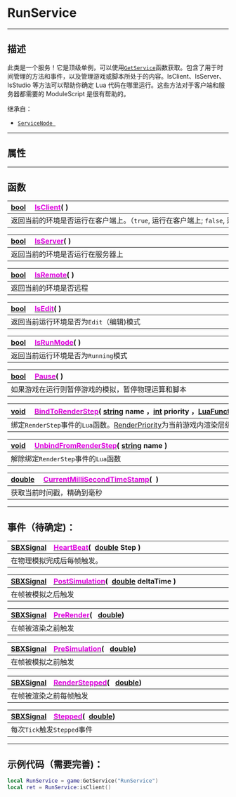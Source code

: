 # RunService
-----------------------------------------------------------------------------------------
## 描述

此类是一个服务！它是顶级单例，可以使用[`GetService`]()函数获取。包含了用于时间管理的方法和事件，以及管理游戏或脚本所处于的内容。IsClient、IsServer、IsStudio 等方法可以帮助你确定 Lua 代码在哪里运行。这些方法对于客户端和服务器都需要的 ModuleScript 是很有帮助的。

继承自：
* [`ServiceNode `]()

------------------------------------------------------------------------------------------
## 属性


------------------------------------------------------------------------------------------
## 函数


|<div style="width:925px">[bool](/Api/DataType/Bool.md)&emsp; [<font color="dd00dd">IsClient</font>](/Api/Class/Script/RunService_F/IsClient.md)(&nbsp;)</div>|
|:---|
|返回当前的环境是否运行在客户端上。（`true`, 运行在客户端上; `false`, 运行在服务端上）|



|<div style="width:925px">[bool](/Api/DataType/Bool.md)&emsp; [<font color="dd00dd">IsServer</font>](/Api/Class/Script/RunService_F/IsServer.md)(&nbsp;)</div>|
|:---|
|返回当前的环境是否运行在服务器上|


|<div style="width:925px">[bool](/Api/DataType/Bool.md)&emsp; [<font color="dd00dd">IsRemote</font>](/Api/Class/Script/RunService_F/IsRemote.md)(&nbsp;)</div>|
|:---|
|返回当前的环境是否远程|

|<div style="width:925px">[bool](/Api/DataType/Bool.md)&emsp; [<font color="dd00dd">IsEdit</font>](/Api/Class/Script/RunService_F/IsEdit.md)(&nbsp;)</div>|
|:---|
|返回当前运行环境是否为`Edit`（编辑)模式|

|<div style="width:925px">[bool](/Api/DataType/Bool.md)&emsp; [<font color="dd00dd">IsRunMode</font>](/Api/Class/Script/RunService_F/IsRunMode.md)(&nbsp;)</div>|
|:---|
|返回当前运行环境是否为`Running`模式|

|<div style="width:925px">[bool](/Api/DataType/Bool.md)&emsp; [<font color="dd00dd">Pause</font>](/Api/Class/Script/RunService_F/Pause.md)(&nbsp;)</div>|
|:---|
|如果游戏在运行则暂停游戏的模拟，暂停物理运算和脚本|

|<div style="width:925px">[void](/Api/DataType/Nil.md)&emsp; [<font color="dd00dd">BindToRenderStep</font>](/Api/Class/Script/RunService_F/BindToRenderStep.md)(&nbsp;[string](/Api/DataType/String.md) name ，[int](/Api/DataType/Int.md) priority ，[LuaFunction]() func )</div>|
|:---------------------------------------------------------------------------------------|
|绑定`RenderStep`事件的`Lua`函数。[RenderPriority](/Api/Enumerate/UI/RenderPriority.md)为当前游戏内渲染层级，可根据需要进行插入|     

|<div style="width:925px">[void](/Api/DataType/Nil.md)&emsp; [<font color="dd00dd">UnbindFromRenderStep</font>](/Api/Class/Script/RunService_F/UnbindFromRenderStep.md)(&nbsp;[string](/Api/DataType/String.md) name  )</div>|
|:---------------------------------------------------------------------------------------|
|解除绑定`RenderStep`事件的`Lua`函数|     

|<div style="width:925px">[double](/Api/DataType/Double.md)&emsp; [<font color="dd00dd">CurrentMilliSecondTimeStamp</font>](/Api/Class/Script/RunService_F/CurrentMilliSecondTimeStamp.md)(&nbsp;  )</div>|
|:---------------------------------------------------------------------------------------|
|获取当前时间戳，精确到毫秒|     



------------------------------------------------------------------------------------------
## 事件（待确定)：

|<div style="width:925px">[SBXSignal](/Api/Parameter/SBXSignal.md)&emsp;[<font color="dd00dd">HeartBeat</font>](/Api/Class/Script/RunService_F/HeartBeat.md)( &nbsp;[double](/Api/DataType/Double.md) Step )</div></div>|
|:---------------------------------------------------------------------------------------|
|在物理模拟完成后每帧触发。      |

|<div style="width:925px">[SBXSignal](/Api/Parameter/SBXSignal.md)&emsp;[<font color="dd00dd">PostSimulation</font>](/Api/Class/Script/RunService_F/PostSimulation.md)( &nbsp;[double](/Api/DataType/Double.md) deltaTime )</div></div>|
|:---------------------------------------------------------------------------------------|
|在帧被模拟之后触发      |

|<div style="width:925px">[SBXSignal](/Api/Parameter/SBXSignal.md)&emsp;[<font color="dd00dd">PreRender</font>](/Api/Class/Script/RunService_F/PreRender.md)( &nbsp; [double](/Api/DataType/Double.md))</div></div>|
|:---------------------------------------------------------------------------------------|
|在帧被渲染之前触发      |


|<div style="width:925px">[SBXSignal](/Api/Parameter/SBXSignal.md)&emsp;[<font color="dd00dd">PreSimulation</font>](/Api/Class/Script/RunService_F/PreSimulation.md)( &nbsp; [double](/Api/DataType/Double.md))</div></div>|
|:---------------------------------------------------------------------------------------|
|在帧被模拟之前触发      |

|<div style="width:925px">[SBXSignal](/Api/Parameter/SBXSignal.md)&emsp;[<font color="dd00dd">RenderStepped</font>](/Api/Class/Script/RunService_F/RenderStepped.md)( &nbsp; [double](/Api/DataType/Double.md))</div></div>|
|:---------------------------------------------------------------------------------------|
|在帧被渲染之前每帧触发      |

|<div style="width:925px">[SBXSignal](/Api/Parameter/SBXSignal.md)&emsp;[<font color="dd00dd">Stepped</font>](/Api/Class/Script/RunService_F/Stepped.md)(&nbsp; [double](/Api/DataType/Double.md))</div></div>|
|:---------------------------------------------------------------------------------------|
|每次`Tick`触发`Stepped`事件      |



------------------------------------------------------------------------------------------
## 示例代码（需要完善)：

```lua
local RunService = game:GetService("RunService")
local ret = RunService:isClient()
```